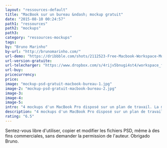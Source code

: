 ```yaml
---
layout: "ressources-default"
title: "MacBook sur un bureau &ndash; mockup gratuit"
date: "2015-08-10 00:24:57"
path1: "ressources"
path2: "mockups"
path3:
category: "ressources-mockups"
tags:
by: "Bruno Marinho"
by-url: "http://brunomarinho.com/"
url-demo: "https://dribbble.com/shots/2112523-Free-Macbook-Workspace-Mockup"
url-version-gratuite:
url-telecharger: "https://www.dropbox.com/s/4rijv5bnugi4st4/workspace_freebie_pack_01.zip?dl=0"
url-buy:
pricecurrency:
price:
image: "mockup-psd-gratuit-macbook-bureau-1.jpg"
image-2: "mockup-psd-gratuit-macbook-bureau-2.jpg"
image-3:
image-4:
image-5:
intro: "4 mockups d'un MacBook Pro disposé sur un plan de travail. La mise en scène est parfaite pour apporter de la surprise & briser la monotonie d'une présentation client."
description: "4 mockups d'un MacBook Pro disposé sur un plan de travail. Parfait pour briser la monotonie d'une présentation client."
rating: "6.5"
---
```


Sentez-vous libre d'utiliser, copier et modifier les fichiers PSD, même à des fins commerciales, sans demander la permission de l'auteur. Obrigado Bruno.
